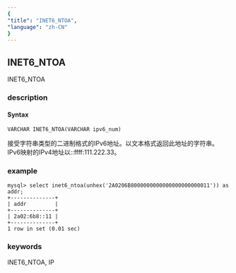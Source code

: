 ```yaml
---
{
"title": "INET6_NTOA",
"language": "zh-CN"
}
---
```


<!-- 
Licensed to the Apache Software Foundation (ASF) under one
or more contributor license agreements.  See the NOTICE file
distributed with this work for additional information
regarding copyright ownership.  The ASF licenses this file
to you under the Apache License, Version 2.0 (the
"License"); you may not use this file except in compliance
with the License.  You may obtain a copy of the License at
  http://www.apache.org/licenses/LICENSE-2.0
Unless required by applicable law or agreed to in writing,
software distributed under the License is distributed on an
"AS IS" BASIS, WITHOUT WARRANTIES OR CONDITIONS OF ANY
KIND, either express or implied.  See the License for the
specific language governing permissions and limitations
under the License.
-->

## INET6_NTOA

<version since="dev">

INET6_NTOA

</version>

### description

#### Syntax

`VARCHAR INET6_NTOA(VARCHAR ipv6_num)`

接受字符串类型的二进制格式的IPv6地址。以文本格式返回此地址的字符串。
IPv6映射的IPv4地址以::ffff:111.222.33。

### example

```
mysql> select inet6_ntoa(unhex('2A0206B8000000000000000000000011')) as addr;
+--------------+
| addr         |
+--------------+
| 2a02:6b8::11 |
+--------------+
1 row in set (0.01 sec)
```

### keywords

INET6_NTOA, IP